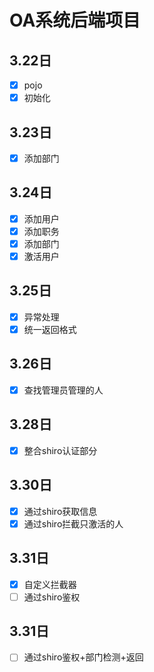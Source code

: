 # OA系统后端项目
## 3.22日
- [x] pojo
- [x] 初始化
## 3.23日
- [x] 添加部门
## 3.24日
- [x] 添加用户
- [x] 添加职务
- [x] 添加部门
- [x] 激活用户
## 3.25日
- [x] 异常处理
- [x] 统一返回格式
## 3.26日
- [x] 查找管理员管理的人

## 3.28日
- [x] 整合shiro认证部分
## 3.30日
- [x] 通过shiro获取信息
- [x] 通过shiro拦截只激活的人
## 3.31日
- [x] 自定义拦截器
- [ ] 通过shiro鉴权
## 3.31日
- [ ] 通过shiro鉴权+部门检测+返回

